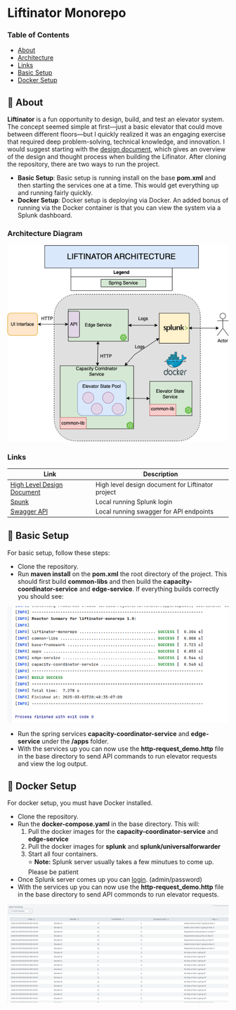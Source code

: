 # Liftinator Monorepo


### Table of Contents
- [About](#-about)
- [Architecture](#diagram)
- [Links](#links)
- [Basic Setup](#-basic-setup)
- [Docker Setup](#-docker-setup)

## 🚀 About

**Liftinator** is a fun opportunity to design, build, and test an elevator system. The concept seemed simple at first—just a basic elevator that could move between different floors—but I quickly realized it was an engaging exercise that required deep problem-solving, technical knowledge, and innovation. I would suggest starting with the [design document](./files/Liftinator_HLD.docx), which gives an overview of the design and thought process when building the Lifinator. After cloning the repository, there are two ways to run the project.

- **Basic Setup**: Basic setup is running install on the base **pom.xml** and then starting the services one at a time. This would get everything up and running fairly quickly.
- **Docker Setup**: Docker setup is deploying via Docker. An added bonus of running via the Docker container is that you can view the system via a Splunk dashboard.

### Architecture Diagram <a name="diagram"></a>
<p align="center">
  <img src="./files/archDiagram.png" alt="Size Limit CLI" width="738">
</p>

### Links <a name="links"></a>

| Link                                                                                          | Description                                       |
|-----------------------------------------------------------------------------------------------|---------------------------------------------------|
| [High Level Design Document](./files/Liftinator_HLD.docx)                                     | High level design document for Liftinator project |
| [Spunk](http://localhost:8000/)                                                               | Local running Splunk login                        |
| [Swagger API](http://localhost:8081/swagger-ui/index.html)                                    | Local running swagger for API endpoints           |

## 📝 Basic Setup
For basic setup, follow these steps:

* Clone the repository.
* Run **maven install** on the **pom.xml** the root directory of the project. This should first build **common-libs** and then build the **capacity-coordinator-service** and **edge-service**. If everything builds correctly you should see:
<p align="center">
  <img src="./files/mavenbuild.png" alt="Size Limit CLI" width="738">
</p>

* Run the spring services **capacity-coordinator-service** and **edge-service** under the **/apps** folder.
* With the services up you can now use the **http-request_demo.http** file in the base directory to send API commands to run elevator requests and view the log output.

## 📝 Docker Setup
For docker setup, you must have Docker installed.
* Clone the repository.
* Run the **docker-compose.yaml** in the base directory. This will:
    1. Pull the docker images for the **capacity-coordinator-service** and **edge-service**
    2. Pull the docker images for **splunk** and **splunk/universalforwarder**
    3. Start all four containers. <br>
       ⭐ **Note:** Splunk server usually takes a few minutues to come up. Please be patient
* Once Splunk server comes up you can [login](http://localhost:8000/). (admin/password)
* With the services up you can now use the **http-request_demo.http** file in the base directory to send API commonds to run elevator requests.

<p align="center">
  <img src="./files/splunkTable.png" alt="Size Limit CLI" width="738">
</p>